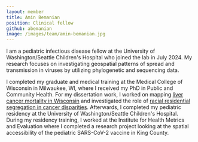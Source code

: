 ```yaml
---
layout: member
title: Amin Bemanian
position: Clinical fellow
github: abemanian
image: /images/team/amin-bemanian.jpg
---
```


I am a pediatric infectious disease fellow at the University of Washington/Seattle Children's Hospital who joined the lab in July 2024. My research focuses on investigating geospatial patterns of spread and transmission in viruses by utilizing phylogenetic and sequencing data.

I completed my graduate and medical training at the Medical College of Wisconsin in Milwaukee, WI, where I received my PhD in Public and Community Health. For my dissertation work, I worked on mapping [liver cancer mortality in Wisconsin](https://link.springer.com/article/10.1007/s10552-019-01232-9) and investigated the role of [racial residential segregation in cancer disparities](https://aacrjournals.org/cebp/article/26/4/516/175727/Measures-Matter-The-Local-Exposure-Isolation-LEx). Afterwards, I completed my pediatric residency at the University of Washington/Seattle Children's Hospital. During my residency training, I worked at the Institute for Health Metrics and Evaluation where I completed a research project looking at the spatial accessibility of the pediatric SARS-CoV-2 vaccine in King County.
